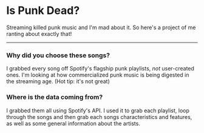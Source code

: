 # Is Punk Dead?
 Streaming killed punk music and I'm mad about it. 
 So here's a project of me ranting about exactly that!
 
 <hr>
 
 ### Why did you choose these songs?
 I grabbed every song off Spotify's flagship punk playlists, <i>not</i> user-created ones. 
 I'm looking at how commercialized punk music is being digested in the streaming age. 
 (Hot tip: it's not great)
 
 ### Where is the data coming from?
 I grabbed them all using Spotify's API. I used it to grab each playlist, loop through the songs and then grab each songs characteristics and features, as well as some general information about the artists.
 
 
